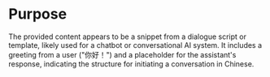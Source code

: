# Purpose
The provided content appears to be a snippet from a dialogue script or template, likely used for a chatbot or conversational AI system. It includes a greeting from a user ("你好！") and a placeholder for the assistant's response, indicating the structure for initiating a conversation in Chinese.

